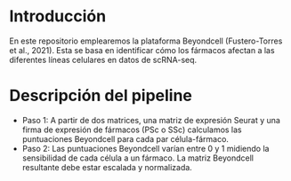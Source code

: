 # Introducción
En este repositorio emplearemos la plataforma Beyondcell (Fustero-Torres et al., 2021). Esta se basa en identificar cómo los fármacos afectan a las diferentes líneas celulares en datos de scRNA-seq.
# Descripción del pipeline
- Paso 1: A partir de dos matrices, una matriz de expresión Seurat y una firma de expresión de fármacos (PSc o SSc) calculamos las puntuaciones Beyondcell para cada par célula-fármaco.
- Paso 2: Las puntuaciones Beyondcell varían entre 0 y 1 midiendo la sensibilidad de cada célula a un fármaco. La matriz Beyondcell resultante debe estar escalada y normalizada.
